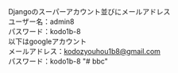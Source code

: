 Djangoのスーパーアカウント並びにメールアドレス<br>
ユーザー名：admin8<br>
パスワード：kodo1b-8<br>
以下はgoogleアカウント<br>
メールアドレス：kodozyouhou1b8@gmail.com<br>
パスワード：kodo1b-8 
"# bbc" 
